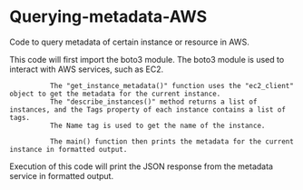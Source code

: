# Querying-metadata-AWS
Code to query metadata of certain instance or resource in AWS.

This code will first import the boto3 module. The boto3 module is used to interact with AWS services, such as EC2.
              
              The "get_instance_metadata()" function uses the "ec2_client" object to get the metadata for the current instance. 
              The "describe_instances()" method returns a list of instances, and the Tags property of each instance contains a list of tags. 
              The Name tag is used to get the name of the instance.

              The main() function then prints the metadata for the current instance in formatted output.


  Execution of this code will print the JSON response from the metadata service in formatted output.
